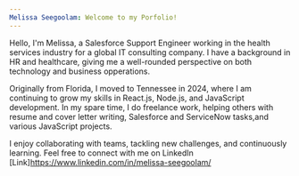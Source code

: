 ```yaml
---
Melissa Seegoolam: Welcome to my Porfolio!
---
```


Hello, I'm Melissa, a Salesforce Support Engineer working in the health services industry for a global IT consulting company. I have a background in HR and healthcare, giving me a well-rounded perspective on both technology and business opperations.

Originally from Florida, I moved to Tennessee in 2024, where I am continuing to grow my skills in React.js, Node.js, and JavaScript development. In my spare time, I do freelance work, helping others with resume and cover letter writing, Salesforce and ServiceNow tasks,and various JavaScript projects.

I enjoy collaborating with teams, tackling new challenges, and continuously learning. Feel free to connect with me on LinkedIn [Link]https://www.linkedin.com/in/melissa-seegoolam/
